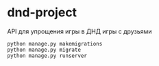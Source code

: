 # dnd-project
API для упрощения игры в ДНД игры с друзьями

```
python manage.py makemigrations
python manage.py migrate
python manage.py runserver
```
